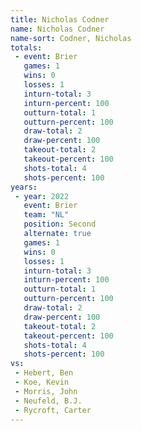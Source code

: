 ```yaml
---
title: Nicholas Codner
name: Nicholas Codner
name-sort: Codner, Nicholas
totals:
 - event: Brier
   games: 1
   wins: 0
   losses: 1
   inturn-total: 3
   inturn-percent: 100
   outturn-total: 1
   outturn-percent: 100
   draw-total: 2
   draw-percent: 100
   takeout-total: 2
   takeout-percent: 100
   shots-total: 4
   shots-percent: 100
years:
 - year: 2022
   event: Brier
   team: "NL"
   position: Second
   alternate: true
   games: 1
   wins: 0
   losses: 1
   inturn-total: 3
   inturn-percent: 100
   outturn-total: 1
   outturn-percent: 100
   draw-total: 2
   draw-percent: 100
   takeout-total: 2
   takeout-percent: 100
   shots-total: 4
   shots-percent: 100
vs:
 - Hebert, Ben
 - Koe, Kevin
 - Morris, John
 - Neufeld, B.J.
 - Rycroft, Carter
---
```

